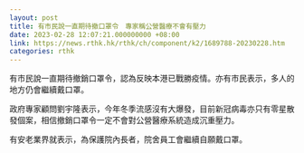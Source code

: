 ```yaml
---
layout: post
title: 有市民說一直期待撤口罩令　專家稱公營醫療不會有壓力
date: 2023-02-28 12:07:21.000000000 +08:00
link: https://news.rthk.hk/rthk/ch/component/k2/1689788-20230228.htm
categories: rthk
---
```


有市民說一直期待撤銷口罩令，認為反映本港已戰勝疫情。亦有市民表示，多人的地方仍會繼續戴口罩。

政府專家顧問劉宇隆表示，今年冬季流感沒有大爆發，目前新冠病毒亦只有零星散發個案，相信撤銷口罩令一定不會對公營醫療系統造成沉重壓力。

有安老業界就表示，為保護院內長者，院舍員工會繼續自願戴口罩。
